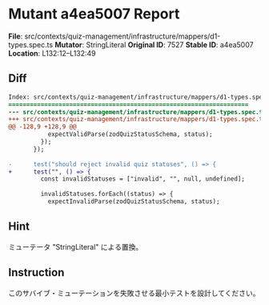 # Mutant a4ea5007 Report

**File**: src/contexts/quiz-management/infrastructure/mappers/d1-types.spec.ts
**Mutator**: StringLiteral
**Original ID**: 7527
**Stable ID**: a4ea5007
**Location**: L132:12–L132:49

## Diff

```diff
Index: src/contexts/quiz-management/infrastructure/mappers/d1-types.spec.ts
===================================================================
--- src/contexts/quiz-management/infrastructure/mappers/d1-types.spec.ts	original
+++ src/contexts/quiz-management/infrastructure/mappers/d1-types.spec.ts	mutated #7527
@@ -128,9 +128,9 @@
           expectValidParse(zodQuizStatusSchema, status);
         });
       });
 
-      test("should reject invalid quiz statuses", () => {
+      test("", () => {
         const invalidStatuses = ["invalid", "", null, undefined];
 
         invalidStatuses.forEach((status) => {
           expectInvalidParse(zodQuizStatusSchema, status);
```

## Hint

ミューテータ "StringLiteral" による置換。

## Instruction

このサバイブ・ミューテーションを失敗させる最小テストを設計してください。
